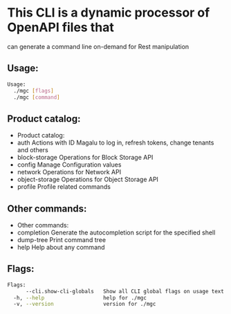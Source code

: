 # This CLI is a dynamic processor of OpenAPI files that
can generate a command line on-demand for Rest manipulation

## Usage:
```bash
Usage:
  ./mgc [flags]
  ./mgc [command]
```

## Product catalog:
- Product catalog:
- auth           Actions with ID Magalu to log in, refresh tokens, change tenants and others
- block-storage  Operations for Block Storage API
- config         Manage Configuration values
- network        Operations for Network API
- object-storage Operations for Object Storage API
- profile        Profile related commands

## Other commands:
- Other commands:
- completion     Generate the autocompletion script for the specified shell
- dump-tree      Print command tree
- help           Help about any command

## Flags:
```bash
Flags:
      --cli.show-cli-globals   Show all CLI global flags on usage text
  -h, --help                   help for ./mgc
  -v, --version                version for ./mgc
```

